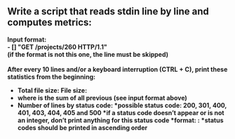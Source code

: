 <h2>Write a script that reads stdin line by line and computes metrics:</h2>

<strong>Input format:<strong><br/>
<IP Address> - [<date>] "GET /projects/260 HTTP/1.1" <status code> <file size><br/>
(if the format is not this one, the line must be skipped)<br/><br/>
After every 10 lines and/or a keyboard interruption (CTRL + C), print these statistics from the beginning:
- <strong>Total file size:</strong> File size: <total size><br/>
- where <total size> is the sum of all previous <file size> (see input format above)<br/>
- Number of lines by status code:
  *possible status code: 200, 301, 400, 401, 403, 404, 405 and 500
  *if a status code doesn’t appear or is not an integer, don’t print anything for this status code
  *format: <status code>: <number>
  *status codes should be printed in ascending order
